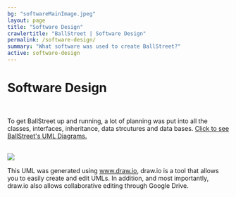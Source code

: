 ```yaml
---
bg: "softwareMainImage.jpeg"
layout: page
title: "Software Design"
crawlertitle: "BallStreet | Software Design"
permalink: /software-design/
summary: "What software was used to create BallStreet?"
active: software-design
---
```


# Software Design

<br>

To get BallStreet up and running, a lot of planning was put into all the classes, interfaces, inheritance, data strcutures and data bases. <a href="https://www.draw.io/?state=%7B%22ids%22:%5B%220B2_xE3oTVp1gM3ZoU01CNUo5UjA%22%5D,%22action%22:%22open%22,%22userId%22:%22{userId}%22%7D#G0B2_xE3oTVp1gM3ZoU01CNUo5UjA" target = "_blank"> Click to see BallStreet's UML Diagrams.</a>

<br>
<img src= "/CS2212-Team5/assets/images/uml.png" align = "left"/>
<br>

This UML was generated using www.draw.io, draw.io is a tool that allows you to easily create and edit UMLs. In addition, and most importantly, draw.io also allows collaborative editing through Google Drive.

